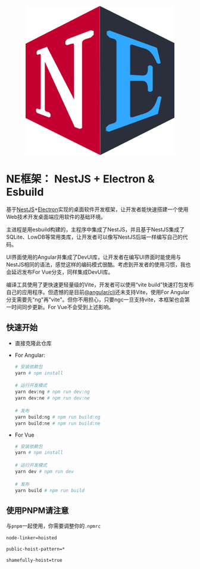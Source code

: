 <p align="center">
    <img width="400" src="./logo.png" alt="logo">
</p>

# NE框架： NestJS + Electron  & Esbuild 

基于[NestJS](https://nestjs.com/)+[Electron](https://www.electronjs.org/)实现的桌面软件开发框架，让开发者能快速搭建一个使用Web技术开发桌面端应用软件的基础环境。

主进程是用esbuild构建的，主程序中集成了NestJS，并且基于NestJS集成了SQLite、LowDB等常用类库，让开发者可以像写NestJS后端一样编写自己的代码。

UI界面使用的Angular并集成了DevUI库，让开发者在编写UI界面时能使用与NestJS相同的语法，感觉这样的编码模式很酷。考虑到开发者的使用习惯，我也会延迟发布For Vue分支，同样集成DevUI库。

编译工具使用了更快速更轻量级的Vite，开发者可以使用“vite build”快速打包发布自己的应用程序。但遗憾的是目前[@angular/cli](https://github.com/angular/angular-cli.git)还未支持Vite，使用For Angular分支需要先"ng"再"vite"。但你不用担心，只要ngc一旦支持vite，本框架也会第一时间同步更新。For Vue不会受到上述影响。

## 快速开始

- 直接克隆此仓库

- For Angular: 
  
  ```bash
  # 安装依赖包
  yarn # npm install
  
  # 运行开发模式
  yarn dev:ng # npm run dev:ng
  yarn dev:ne # npm run dev:ne
  
  # 发布
  yarn build:ng # npm run build:ng
  yarn build:ne # npm run build:ne
  ```
  
- For Vue
  
  ```bash
  # 安装依赖包
  yarn # npm install
  
  # 运行开发模式
  yarn dev # npm run dev
  
  # 发布
  yarn build # npm run build
  ```

## 使用PNPM请注意

与`pnpm`一起使用，你需要调整你的`.npmrc`
```
node-linker=hoisted
```
```
public-hoist-pattern=*
```
```
shamefully-hoist=true
```

